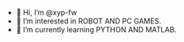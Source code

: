 - 👋 Hi, I’m @xyp-fw
- 👀 I’m interested in ROBOT AND PC GAMES.
- 🌱 I’m currently learning PYTHON AND MATLAB.

<!---
xyp-fw/xyp-fw is a ✨ special ✨ repository because its `README.md` (this file) appears on your GitHub profile.
You can click the Preview link to take a look at your changes.
--->
